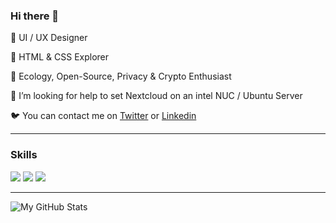 ### Hi there 👋

🌳 UI / UX Designer

🌿 HTML & CSS Explorer

🌱 Ecology, Open-Source, Privacy & Crypto Enthusiast

🤔 I’m looking for help to set Nextcloud on an intel NUC / Ubuntu Server

🐦 You can contact me on [Twitter](https://twitter.com/cyrillebesson) or [Linkedin](https://www.linkedin.com/in/cyrillebesson/)
<hr>

### Skills

<img src="https://img.shields.io/badge/UI/UX-Design-green"> <img src="https://img.shields.io/badge/HTML-5-blue"> <img src="https://img.shields.io/badge/CSS-3-yellow">

<hr>

 ![My GitHub Stats](https://github-readme-stats.vercel.app/api?username=cyrillebesson&theme=algolia&show_icons=true&include_all_commits=true&count_private=true&hide=issues)

<!--
**cyrillebesson/cyrillebesson** is a ✨ _special_ ✨ repository because its `README.md` (this file) appears on your GitHub profile.

Here are some ideas to get you started:

- 🔭 I’m currently working on ...
- 🌱 I’m currently learning ...
- 👯 I’m looking to collaborate on ...
- 🤔 I’m looking for help with ...
- 💬 Ask me about ...
- 📫 How to reach me: ...
- 😄 Pronouns: ...
- ⚡ Fun fact: ...
-->
